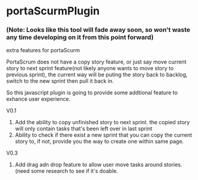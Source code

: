 portaScurmPlugin
================
### (Note: Looks like this tool will fade away soon, so won't waste any time developing on it from this point forward)
extra features for portaScurm

PortaScrum does not have a copy story feature, or just say move current story to next sprint feature(not likely anyone
wants to move story to previous sprint), the current way will be puting the story back to backlog, switch to the new sprint
then pull it back in.

So this javascript plugin is going to provide some addtional feature to exhance user experience.

V0.1
1. Add the ability to copy unfinished story to next sprint.
  the copied story will only contain tasks that's been left over in last sprint
2. Ability to check if there exist a new sprint that you can copy the current story to, if not, provide you the way to
   create one within same page.
   
   
V0.3
1. Add drag adn drop feature to allow user move tasks around stories. (need some research to see if it's doable.
